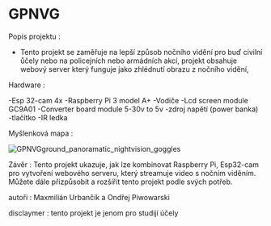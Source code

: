 # GPNVG
Popis projektu :
- Tento projekt se zaměřuje na lepší způsob nočního vidění pro buď civilní ůčely nebo na policejních nebo armádních akcí, projekt obsahuje webový server který funguje jako zhlédnutí obrazu z nočního vidění,


Hardware :

-Esp 32-cam 4x
-Raspberry Pi 3 model A+
-Vodiče
-Lcd screen module GC9A01 
-Converter board module 5-30v to 5v
-zdroj napětí (power banka)
-tlačítko
-IR ledka


Myšlenková mapa :


![GPNVGground_panoramatic_nightvision_goggles](https://github.com/ondrej-piwo/GPNVG/assets/172043393/4a76547b-e355-4e2d-a198-0a9d54b44d66)





Závěr :
Tento projekt ukazuje, jak lze kombinovat Raspberry Pi, Esp32-cam pro vytvoření webového serveru, který streamuje video s nočním viděním. Můžete dále přizpůsobit a rozšířit tento projekt podle svých potřeb.


autoři : 
Maxmilián Urbančík a Ondřej Piwowarski





disclaymer :
tento projekt je jenom pro studijí účely 
